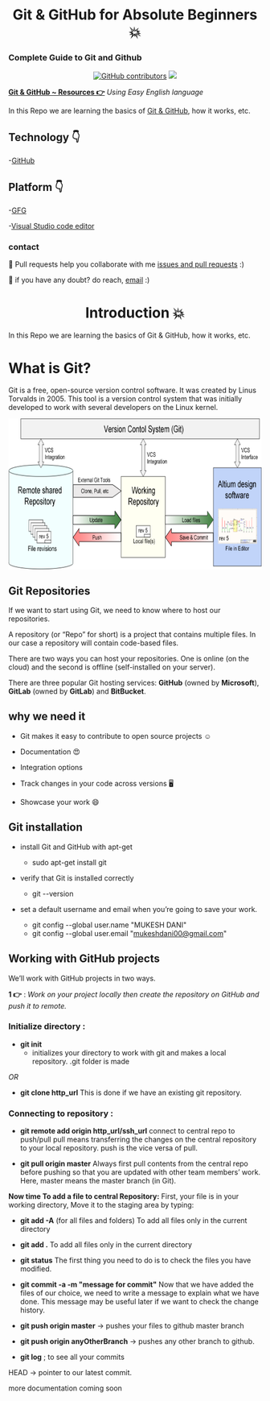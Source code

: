 

<h1 align="center"> Git & GitHub for Absolute Beginners 💥</h1>

### **Complete Guide to Git and Github**

<div align="center">

<a href="https://github.com/mukeshdani/Git-GitHub"><img alt="GitHub contributors" src="https://img.shields.io/github/contributors/mukeshdani/Git-GitHub?color=2b9348"></a>
<a href="https://github.com/mukeshdani/Git-GitHub"><img src="https://img.shields.io/badge/language-English-green.svg"></a>

</div>

**[Git & GitHub  ~ Resources 👉](https://github.com/mukeshdani/Git-GitHub)** *Using Easy English language*

In this Repo we are learning the basics of [Git & GitHub](https://en.wikipedia.org/wiki/GitHub), how it works, etc.


## Technology 👇

-[GitHub](https://github.com/mukeshdani/Git-GitHub) 
 ## Platform 👇

-[GFG](https://www.geeksforgeeks.org/ultimate-guide-git-github/)

-[Visual Studio code editor](https://code.visualstudio.com/)

### contact 
💼 Pull requests help you collaborate with me [issues and pull requests](https://github.com/mukeshdani/Git-GitHub/pulls) :)

 💼 if you have any doubt? do reach, [email](mailto:mukeshdani00@gmail.com) :)

<h1 align="center"> Introduction 💥</h1>

In this Repo we are learning the basics of Git & GitHub, how it works, etc.

# What is Git?
Git is a free, open-source version control software. It was created by Linus Torvalds in 2005. This tool is a version control system that was initially developed to work with several developers on the Linux kernel.

<img align="center" alt="GIF" src="Mukesh.png" width="100%" height="300" />


## **Git Repositories**
If we want to start using Git, we need to know where to host our repositories.

A repository (or “Repo” for short) is a project that contains multiple files. In our case a repository will contain code-based files.

There are two ways you can host your repositories. One is online (on the cloud) and the second is offline (self-installed on your server).

There are three popular Git hosting services: **GitHub** (owned by **Microsoft**), **GitLab** (owned by **GitLab**) and **BitBucket**.

## **why we need it**
  * Git makes it easy to contribute to open source projects ☺️

  * Documentation 😍

  * Integration options

 * Track changes in your code across versions 🖥️

 * Showcase your work 😄


## **Git installation**

 * install Git and GitHub with apt-get

    * sudo apt-get install git

* verify that Git is installed correctly

   * git --version

* set a default username and email when you’re going to save your work.
 
   *  git config --global user.name "MUKESH DANI"
   * git config --global user.email "mukeshdani00@gmail.com"



## **Working with GitHub projects**
We’ll work with GitHub projects in two ways.   

**1 👉** : *Work on your project locally then create the repository on GitHub and push it to remote.*

### **Initialize directory :**

* **git init** 
  *  initializes your directory to work with git and
makes a local repository. .git folder is made

*OR*

  * **git clone http_url** 
This is done if we have an existing git repository.


### **Connecting to repository :**

* **git remote add origin http_url/ssh_url**
connect to central repo to push/pull
pull means transferring the changes on the central repository to your local repository. push is the vice versa of pull.

* **git pull origin master**
Always first pull contents from the central repo before pushing so that you are updated with other team members’ work.
Here, master means the master branch (in Git).

**Now time To add a file to central Repository:**
First, your file is in your working directory, Move it to the staging area by typing:

* **git add -A** (for all files and folders)
 To add all files only in the current directory
* **git add .**
To add all files only in the current directory
* **git status**
The first thing you need to do is to check the files you have modified.
    

* **git commit -a -m "message for commit"**
Now that we have added the files of our choice, we need to write a message to explain what we have done. This message may be useful later if we want to check the change history.

* **git push origin master** -> pushes your files to 
github master branch

* **git push origin anyOtherBranch** -> pushes any 
   other branch to github.

* **git log** ;
 to see all your commits

HEAD -> pointer to our latest commit.

more documentation coming soon 
